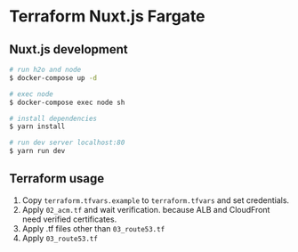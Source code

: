# Terraform Nuxt.js Fargate

## Nuxt.js development
``` bash
# run h2o and node
$ docker-compose up -d

# exec node
$ docker-compose exec node sh

# install dependencies
$ yarn install

# run dev server localhost:80
$ yarn run dev
```

## Terraform usage

1. Copy `terraform.tfvars.example` to `terraform.tfvars` and set credentials.
2. Apply `02_acm.tf` and wait verification. because ALB and CloudFront need verified certificates.
3. Apply .tf files other than `03_route53.tf`
4. Apply `03_route53.tf`